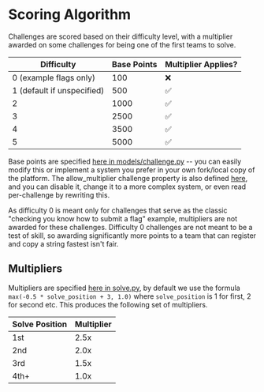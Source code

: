 # Scoring Algorithm
Challenges are scored based on their difficulty level, with a multiplier awarded on some challenges for being one of the first teams to solve.

| Difficulty                 | Base Points | Multiplier Applies? |
|----------------------------|-------------|---------------------|
| 0 (example flags only)     | 100         | ❌                   |
| 1 (default if unspecified) | 500         | ✅                   |
| 2                          | 1000        | ✅                   |
| 3                          | 2500        | ✅                   |
| 4                          | 3500        | ✅                   |
| 5                          | 5000        | ✅                   |

Base points are specified [here in models/challenge.py](https://github.com/NUHack-Newcastle/ctf-platform/blob/9a73d2c124be7f9a1c2024ce9e024424af8d3a2e/models/challenge.py#L65C5-L87C36) -- you can easily modify this or implement a system you prefer in your own fork/local copy of the platform. The allow_multiplier challenge property is also defined [here](https://github.com/NUHack-Newcastle/ctf-platform/blob/9a73d2c124be7f9a1c2024ce9e024424af8d3a2e/models/challenge.py#L85), and you can disable it, change it to a more complex system, or even read per-challenge by rewriting this.

As difficulty 0 is meant only for challenges that serve as the classic "checking you know how to submit a flag" example, multipliers are not awarded for these challenges. Difficulty 0 challenges are not meant to be a test of skill, so awarding significantly more points to a team that can register and copy a string fastest isn't fair.

## Multipliers

Multipliers are specified [here in solve.py](https://github.com/NUHack-Newcastle/ctf-platform/blob/9a73d2c124be7f9a1c2024ce9e024424af8d3a2e/models/solve.py#L52), by default we use the formula `max(-0.5 * solve_position + 3, 1.0)` where `solve_position` is 1 for first, 2 for second etc. This produces the following set of multipliers.

| Solve Position | Multiplier |
|----------------|------------|
| 1st            | 2.5x       |
| 2nd            | 2.0x       |
| 3rd            | 1.5x       |
| 4th+           | 1.0x       |
